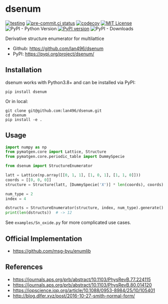 # dsenum

[![testing](https://github.com/lan496/dsenum/actions/workflows/testing.yml/badge.svg?branch=master)](https://github.com/lan496/dsenum/actions/workflows/testing.yml)
[![pre-commit.ci status](https://results.pre-commit.ci/badge/github/lan496/dsenum/master.svg)](https://results.pre-commit.ci/latest/github/lan496/dsenum/master)
[![codecov](https://codecov.io/gh/lan496/dsenum/branch/master/graph/badge.svg)](https://codecov.io/gh/lan496/dsenum)
[![MIT License](http://img.shields.io/badge/license-MIT-blue.svg?style=flat)](LICENSE)
![PyPI - Python Version](https://img.shields.io/pypi/pyversions/dsenum)
[![PyPI version](https://badge.fury.io/py/dsenum.svg)](https://badge.fury.io/py/dsenum)
![PyPI - Downloads](https://img.shields.io/pypi/dm/dsenum)

Derivative structure enumerator for multilattice

- Github: https://github.com/lan496/dsenum
- PyPI: https://pypi.org/project/dsenum/

## Installation

dsenum works with Python3.8+ and can be installed via PyPI:

```shell
pip install dsenum
```

Or in local:
```shell
git clone git@github.com:lan496/dsenum.git
cd dsenum
pip install -e .
```

## Usage

```python
import numpy as np
from pymatgen.core import Lattice, Structure
from pymatgen.core.periodic_table import DummySpecie

from dsenum import StructureEnumerator

latt = Lattice(np.array([[0, 1, 1], [1, 0, 1], [1, 1, 0]]))
coords = [[0, 0, 0]]
structure = Structure(latt, [DummySpecie('X')] * len(coords), coords)

num_type = 2
index = 4

dstructs = StructureEnumerator(structure, index, num_type).generate()
print(len(dstructs))  # -> 12
```

See `examples/Sn_oxide.py` for more complicated use cases.

## Official Implementation
- https://github.com/msg-byu/enumlib

## References
- https://journals.aps.org/prb/abstract/10.1103/PhysRevB.77.224115
- https://journals.aps.org/prb/abstract/10.1103/PhysRevB.80.014120
- https://iopscience.iop.org/article/10.1088/0953-8984/25/10/105401
- http://blog.dlfer.xyz/post/2016-10-27-smith-normal-form/
